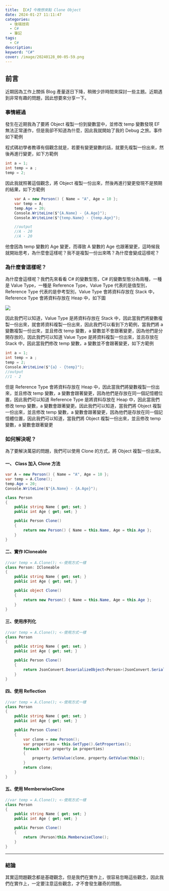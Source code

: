 ```yaml
---
title: 【C#】今晚想來點 Clone Object
date: 2024-01-27 11:11:47
categories:
  - 後端技術
  - C#
  - 筆記
tags:
  - C#
description:
keyword: "C#"
cover: /image/20240128_00-05-59.png
---
```


## 前言

近期因為工作上關係 Blog 產量逐日下降，稍微少許時間來探討一些主題。近期遇到非常有趣的問題，因此想要來分享一下。

### 事情經過

發生在近期我為了要將 Object 複製一份到變數當中，並修改 temp 變數發現 EF 無法正常運作，但是我卻不知道為什麼，因此我就開始了我的 Debug 之旅。事件如下範例

程式碼初學者教導有個觀念就是，若要有變更變數的話，就要先複製一份出來，然後再進行變更，如下方範例

```cs
int a = 1;
int temp = a ;
temp = 2;
```

因此我就照著這個觀念，將 Object 複製一份出來，然後再進行變更發現不是預期的結果，如下方範例

```cs
    var A = new Person() { Name = "A", Age = 10 };
    var temp = A;
    temp.Age = 20;
    Console.WriteLine($"{A.Name} - {A.Age}");
    Console.WriteLine($"{temp.Name} - {temp.Age}");

    //output
    //A - 20
    //A - 20
```

他會因為 temp 變數的 Age 變更，而導致 A 變數的 Age 也跟著變更，這時候我就開始思考，為什麼會這樣呢？我不是複製一份出來嗎？為什麼會變成這樣呢？

### 為什麼會這樣呢？

為什麼會這樣呢？我們先來看看 C# 的變數型態，C# 的變數型態分為兩種，一種是 Value Type，一種是 Reference Type，Value Type 代表的是值型別，Reference Type 代表的是參考型別，Value Type 會將資料存放在 Stack 中，Reference Type 會將資料存放在 Heap 中，如下圖

![](/image/20240128_00-05-59.png)

因此我們可以知道，Value Type 是將資料存放在 Stack 中，因此當我們將變數複製一份出來，就會將資料複製一份出來，因此我們可以看到下方範例，當我們將 a 變數複製一份出來，並且修改 temp 變數，a 變數並不會跟著變更，因為他們是分開存放的，因此我們可以知道 Value Type 是將資料複製一份出來，並且存放在 Stack 中，因此當我們修改 temp 變數，a 變數並不會跟著變更，如下方範例

```cs
int a = 1;
int temp = a ;
temp = 2;
Console.WriteLine($"{a} - {temp}");
//output
//1 - 2
```

但是 Reference Type 會將資料存放在 Heap 中，因此當我們將變數複製一份出來，並且修改 temp 變數，a 變數會跟著變更，因為他們是存放在同一個記憶體位置，因此我們可以知道 Reference Type 是將資料存放在 Heap 中，因此當我們修改 temp 變數，a 變數會跟著變更。因此我們可以知道，當我們將 Object 複製一份出來，並且修改 temp 變數，a 變數會跟著變更，因為他們是存放在同一個記憶體位置，因此我們可以知道，當我們將 Object 複製一份出來，並且修改 temp 變數，a 變數會跟著變更

### 如何解決呢？

為了要解決萬惡的問題，我們可以使用 Clone 的方式，將 Object 複製一份出來。

#### 一、 Class 加入 Clone 方法
```cs
var A = new Person() { Name = "A", Age = 10 };
var temp = A.Clone();
temp.Age = 20;
Console.WriteLine($"{A.Name} - {A.Age}");

class Person
{
    public string Name { get; set; }
    public int Age { get; set; }

    public Person Clone()
    {
        return new Person() { Name = this.Name, Age = this.Age };
    }
}
```

#### 二、實作 ICloneable
```cs
//var temp = A.Clone(); <-使用方式一樣
class Person: ICloneable
{
    public string Name { get; set; }
    public int Age { get; set; }

    public object Clone()
    {
        return new Person() { Name = this.Name, Age = this.Age };
    }
}
```


#### 三、使用序列化
```cs
//var temp = A.Clone(); <-使用方式一樣
class Person
{
    public string Name { get; set; }
    public int Age { get; set; }

    public Person Clone()
    {
        return JsonConvert.DeserializeObject<Person>(JsonConvert.SerializeObject(this));
    }
}
```

#### 四、使用 Reflection
```cs
//var temp = A.Clone(); <-使用方式一樣
class Person
{
    public string Name { get; set; }
    public int Age { get; set; }

    public Person Clone()
    {
        var clone = new Person();
        var properties = this.GetType().GetProperties();
        foreach (var property in properties)
        {
            property.SetValue(clone, property.GetValue(this));
        }
        return clone;
    }
}
```

#### 五、使用 MemberwiseClone
```cs
//var temp = A.Clone(); <-使用方式一樣
class Person
{
    public string Name { get; set; }
    public int Age { get; set; }

    public Person Clone()
    {
        return (Person)this.MemberwiseClone();
    }
}
```

---
### 結論
其實這問題觀念都是基礎觀念，但是我們在實作上，很容易忽略這些觀念，因此我們在實作上，一定要注意這些觀念，才不會發生離奇的問題。

